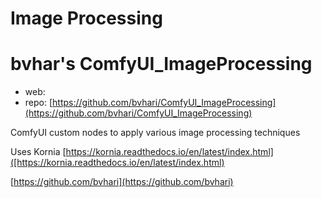 Image Processing
========================

# bvhar's ComfyUI_ImageProcessing

* web:
* repo: [https://github.com/bvhari/ComfyUI_ImageProcessing](https://github.com/bvhari/ComfyUI_ImageProcessing)

ComfyUI custom nodes to apply various image processing techniques

Uses Kornia [https://kornia.readthedocs.io/en/latest/index.html]([https://kornia.readthedocs.io/en/latest/index.html)

[https://github.com/bvhari](https://github.com/bvhari)
